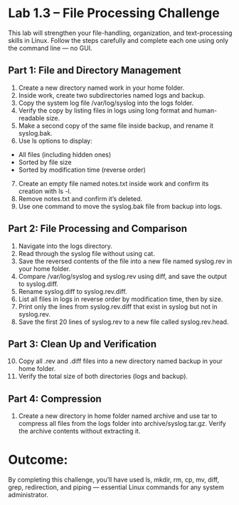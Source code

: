 # Lab 1.3 – File Processing Challenge

This lab will strengthen your file-handling, organization, and text-processing skills in Linux.
Follow the steps carefully and complete each one using only the command line — no GUI.

## Part 1: File and Directory Management
1. Create a new directory named work in your home folder.
2. Inside work, create two subdirectories named logs and backup.
3. Copy the system log file /var/log/syslog into the logs folder.
4. Verify the copy by listing files in logs using long format and human-readable size.
5. Make a second copy of the same file inside backup, and rename it syslog.bak.
6. Use ls options to display:
  - All files (including hidden ones)
  - Sorted by file size
  - Sorted by modification time (reverse order)
7. Create an empty file named notes.txt inside work and confirm its creation with ls -l.
8. Remove notes.txt and confirm it’s deleted.
9. Use one command to move the syslog.bak file from backup into logs.


## Part 2: File Processing and Comparison
1. Navigate into the logs directory.
2. Read through the syslog file without using cat.
3. Save the reversed contents of the file into a new file named syslog.rev in your home folder.
4. Compare /var/log/syslog and syslog.rev using diff, and save the output to syslog.diff.
5. Rename syslog.diff to syslog.rev.diff.
6. List all files in logs in reverse order by modification time, then by size.
7. Print only the lines from syslog.rev.diff that exist in syslog but not in syslog.rev.
8. Save the first 20 lines of syslog.rev to a new file called syslog.rev.head.

## Part 3: Clean Up and Verification
10. Copy all .rev and .diff files into a new directory named backup in your home folder.
11. Verify the total size of both directories (logs and backup).

## Part 4: Compression
1. Create a new directory in home folder named archive and use tar to compress all files from the logs folder into archive/syslog.tar.gz.
Verify the archive contents without extracting it.

# Outcome:
By completing this challenge, you’ll have used ls, mkdir, rm, cp, mv, diff, grep, redirection, and piping — essential Linux commands for any system administrator.
